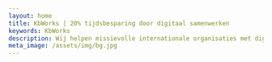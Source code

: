 ```yaml
---
layout: home
title: KbWorks | 20% tijdsbesparing door digitaal samenwerken
keywords: KbWorks
description: Wij helpen missievolle internationale organisaties met digitaal samenwerken. Door de juiste inzet én gebruik van Microsoft Teams en Office 365.
meta_image: /assets/img/bg.jpg
---
```

